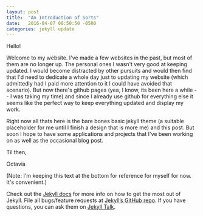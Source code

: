 ```yaml
---
layout: post
title:  "An Introduction of Sorts"
date:   2016-04-07 00:50:50 -0500
categories: jekyll update
---
```

Hello!

Welcome to my website. I've made a few websites in the past, but most of them are no longer up. The personal ones I wasn't very good at keeping updated. I would become distracted by other pursuits and would then find that I'd need to dedicate a whole day just to updating my website (which admittedly had I paid more attention to it I could have avoided that scenario). But now there's github pages (yea, I know, its been here a while -- I was taking my time) and since I already use github for everything else it seems like the perfect way to keep everything updated and display my work. 

Right now all thats here is the bare bones basic jekyll theme (a suitable placeholder for me until I finish a design that is more me) and this post. But soon I hope to have some applications and projects that I've been working on as well as the occasional blog post. 

Til then,

Octavia

(Note: I'm keeping this text at the bottom for reference for myself for now. It's convenient.)

Check out the [Jekyll docs][jekyll-docs] for more info on how to get the most out of Jekyll. File all bugs/feature requests at [Jekyll’s GitHub repo][jekyll-gh]. If you have questions, you can ask them on [Jekyll Talk][jekyll-talk].


[jekyll-docs]: http://jekyllrb.com/docs/home
[jekyll-gh]:   https://github.com/jekyll/jekyll
[jekyll-talk]: https://talk.jekyllrb.com/
